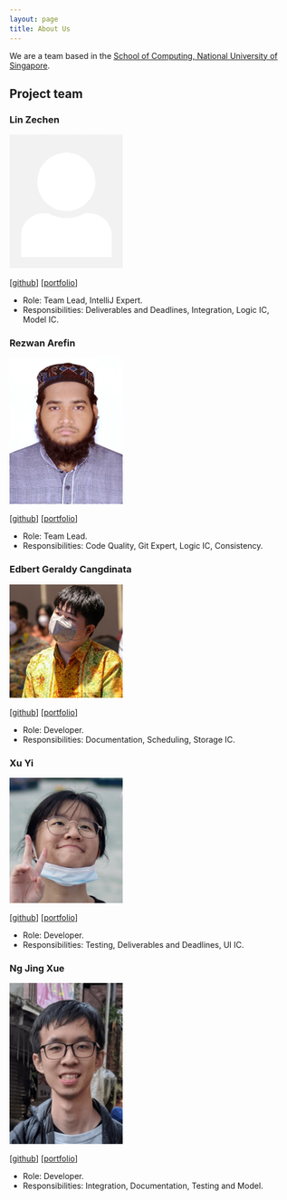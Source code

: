 ```yaml
---
layout: page
title: About Us
---
```


We are a team based in the [School of Computing, National University of Singapore](http://www.comp.nus.edu.sg).

## Project team

### Lin Zechen

<img src="images/bubbl3t.png" width="200px">

[[github](https://github.com/Bubbl3T)]
[[portfolio](team/bubbl3t.md)]

* Role: Team Lead, IntelliJ Expert.
* Responsibilities: Deliverables and Deadlines, Integration, Logic IC, Model IC.

### Rezwan Arefin

<img src="images/rezwanarefin01.png" width="200px">

[[github](http://github.com/RezwanArefin01)]
[[portfolio](team/rezwanarefin01.md)]

* Role: Team Lead.
* Responsibilities: Code Quality, Git Expert, Logic IC, Consistency.

### Edbert Geraldy Cangdinata

<img src="images/berted.png" width="200px">

[[github](http://github.com/berted)]
[[portfolio](team/berted.md)]

* Role: Developer.
* Responsibilities: Documentation, Scheduling, Storage IC.

### Xu Yi

<img src="images/optionalemon.png" width="200px">

[[github](http://github.com/optionalemon)]
[[portfolio](team/optionalemon.md)]

* Role: Developer.
* Responsibilities: Testing, Deliverables and Deadlines, UI IC.

### Ng Jing Xue

<img src="images/njxue.png" width="200px">

[[github](http://github.com/njxue)]
[[portfolio](team/njxue.md)]

* Role: Developer.
* Responsibilities: Integration, Documentation, Testing and Model.
